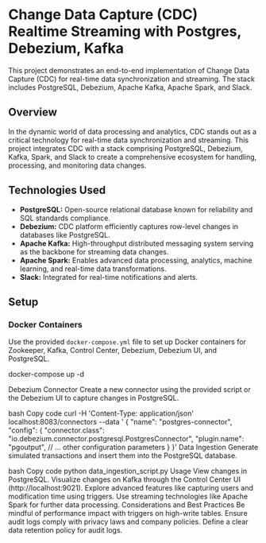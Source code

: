 # Change Data Capture (CDC) Realtime Streaming with Postgres, Debezium, Kafka

This project demonstrates an end-to-end implementation of Change Data Capture (CDC) for real-time data synchronization and streaming. The stack includes PostgreSQL, Debezium, Apache Kafka, Apache Spark, and Slack.

## Overview

In the dynamic world of data processing and analytics, CDC stands out as a critical technology for real-time data synchronization and streaming. This project integrates CDC with a stack comprising PostgreSQL, Debezium, Kafka, Spark, and Slack to create a comprehensive ecosystem for handling, processing, and monitoring data changes.

## Technologies Used

- **PostgreSQL:** Open-source relational database known for reliability and SQL standards compliance.
- **Debezium:** CDC platform efficiently captures row-level changes in databases like PostgreSQL.
- **Apache Kafka:** High-throughput distributed messaging system serving as the backbone for streaming data changes.
- **Apache Spark:** Enables advanced data processing, analytics, machine learning, and real-time data transformations.
- **Slack:** Integrated for real-time notifications and alerts.

## Setup

### Docker Containers

Use the provided `docker-compose.yml` file to set up Docker containers for Zookeeper, Kafka, Control Center, Debezium, Debezium UI, and PostgreSQL.

docker-compose up -d

Debezium Connector
Create a new connector using the provided script or the Debezium UI to capture changes in PostgreSQL.

bash
Copy code
curl -H 'Content-Type: application/json' localhost:8083/connectors --data ' 
{
  "name": "postgres-connector",  
  "config": {
    "connector.class": "io.debezium.connector.postgresql.PostgresConnector", 
    "plugin.name": "pgoutput",
    // ... other configuration parameters
  }
}'
Data Ingestion
Generate simulated transactions and insert them into the PostgreSQL database.

bash
Copy code
python data_ingestion_script.py
Usage
View changes in PostgreSQL.
Visualize changes on Kafka through the Control Center UI (http://localhost:9021).
Explore advanced features like capturing users and modification time using triggers.
Use streaming technologies like Apache Spark for further data processing.
Considerations and Best Practices
Be mindful of performance impact with triggers on high-write tables.
Ensure audit logs comply with privacy laws and company policies.
Define a clear data retention policy for audit logs.
